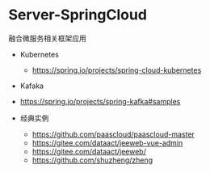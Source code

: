 # Server-SpringCloud

融合微服务相关框架应用

- Kubernetes
  
  - https://spring.io/projects/spring-cloud-kubernetes
- Kafaka
  
- https://spring.io/projects/spring-kafka#samples
  
- 经典实例
  
  - https://github.com/paascloud/paascloud-master
  - https://gitee.com/dataact/jeeweb-vue-admin
  - https://gitee.com/dataact/jeeweb/
  - https://github.com/shuzheng/zheng
  

